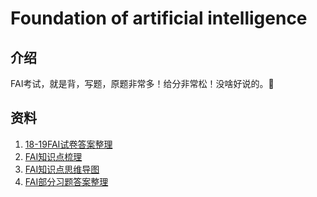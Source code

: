 # Foundation of artificial intelligence

## 介绍
FAI考试，就是背，写题，原题非常多！给分非常松！没啥好说的。🤤

## 资料
1. [18-19FAI试卷答案整理]()
2. [FAI知识点梳理]()
3. [FAI知识点思维导图]()
4. [FAI部分习题答案整理]()


